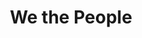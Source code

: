 ---
pid: ws116
title: We the People
location_transcription: Behind Independence Hall
coordinates: "[-75.149849191648, 39.948808600643]"
zipcode: '52001'
gen_neighborhood: 
neighborhood: 
outside_phl: 'Dubuque IA '
age: '21'
age_range: 20-29
instagram: 
image_file_name: ws_116.jpg
proposal_transcription: |-
  Today I was walking by Independence Hall and saw tons of tourists posing + taking pictures of the building. Next to them was a man, presumably homeless, sleeping - his belongings under the bench. The juxtaposition struck me, though I was unsure what to do about it.
  I think there should be a bench in front of the building, right in the line of sight, of a homeless person sleeping on a bench, cast in metal.
  It needs to interrupt the pictures people are taking, because even though the imagery is already so close, people still don't pay attention.
  What will it take?
topic: Class Structure,Inequality,Social Justice
topic_summary: 0, 0, 0
type: Sculpture Statue
keywords_other: homeless, homelessness, independence hall
credit: Chris B
image_labels: 
twitter: 
facebook: 
permalink: "/monuments/ws116/"
layout: item-page
---